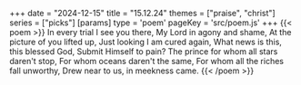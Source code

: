 +++
date = "2024-12-15"
title = "15.12.24"
themes = ["praise", "christ"]
series = ["picks"]
[params]
  type = 'poem'
  pageKey = 'src/poem.js'
+++
{{< poem >}}
In every trial I see you there,
My Lord in agony and shame,
At the picture of you lifted up,
Just looking I am cured again,
What news is this, this blessed God,
Submit Himself to pain?
The prince for whom all stars daren't stop,
For whom oceans daren't the same,
For whom all the riches fall unworthy,
Drew near to us, in meekness came.
{{< /poem >}}